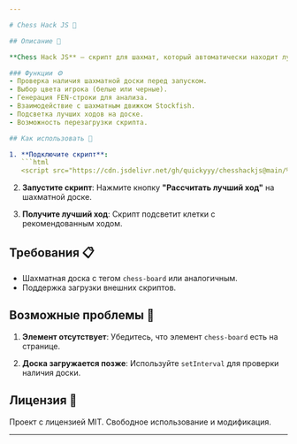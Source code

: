 ```yaml
---

# Chess Hack JS 🎉

## Описание 📝

**Chess Hack JS** — скрипт для шахмат, который автоматически находит лучший ход с помощью Stockfish. Анализирует состояние доски, генерирует FEN-строку и подсвечивает лучший ход на доске. ♟️

### Функции ⚙️
- Проверка наличия шахматной доски перед запуском.
- Выбор цвета игрока (белые или черные).
- Генерация FEN-строки для анализа.
- Взаимодействие с шахматным движком Stockfish.
- Подсветка лучших ходов на доске.
- Возможность перезагрузки скрипта.

## Как использовать 🚀

1. **Подключите скрипт**:
   ```html
   <script src="https://cdn.jsdelivr.net/gh/quickyyy/chesshackjs@main/%D0%B0bobus2.js"></script>
   ```

2. **Запустите скрипт**:
   Нажмите кнопку **"Рассчитать лучший ход"** на шахматной доске.

3. **Получите лучший ход**:
   Скрипт подсветит клетки с рекомендованным ходом.

## Требования 📋

- Шахматная доска с тегом `chess-board` или аналогичным.
- Поддержка загрузки внешних скриптов.

## Возможные проблемы 🚨

1. **Элемент отсутствует**:
   Убедитесь, что элемент `chess-board` есть на странице.

2. **Доска загружается позже**:
   Используйте `setInterval` для проверки наличия доски.

## Лицензия 📜

Проект с лицензией MIT. Свободное использование и модификация.

---
```

